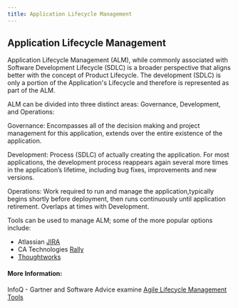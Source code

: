```yaml
---
title: Application Lifecycle Management
---
```

## Application Lifecycle Management

Application Lifecycle Management (ALM), while commonly associated with Software Development Lifecycle (SDLC) is a broader perspective that aligns better with the concept of Product Lifecycle. The development (SDLC) is only a portion of the Application's Lifecycle and therefore is represented as part of the ALM. 

ALM can be divided into three distinct areas: Governance, Development, and Operations:

Governance: Encompasses all of the decision making and project management for this application, extends over the entire existence of the application.

Development: Process (SDLC) of actually creating the application. For most applications, the development process reappears again several more times in the application’s lifetime, including bug fixes, improvements and new versions.

Operations: Work required to run and manage the application,typically begins shortly before deployment, then runs continuously until application retirement. Overlaps at times with Development.  

Tools can be used to manage ALM; some of the more popular options include:

* Atlassian [JIRA](http://atlassian.com/software/jira)
* CA Technologies [Rally](http://ca.com/us.html)
* [Thoughtworks](http://thoughtworks.com/products)

#### More Information:
<!-- Please add any articles you think might be helpful to read before writing the article -->
InfoQ - Gartner and Software Advice examine [Agile Lifecycle Management Tools](http://www.infoq.com/news/2015/02/agile-management-tools/)


